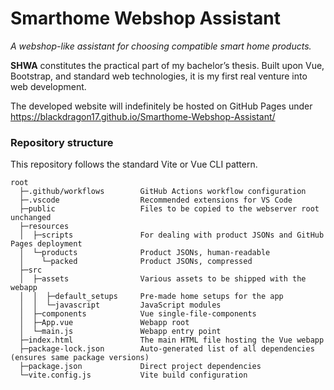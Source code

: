 # Smarthome Webshop Assistant

*A webshop-like assistant for choosing compatible smart home products.*

**SHWA** constitutes the practical part of my bachelor’s thesis. Built upon Vue, Bootstrap, and standard web technologies, it is my first real venture into web development.

The developed website will indefinitely be hosted on GitHub Pages under https://blackdragon17.github.io/Smarthome-Webshop-Assistant/

### Repository structure

This repository follows the standard Vite or Vue CLI pattern.

```
root
  ├─.github/workflows        GitHub Actions workflow configuration
  ├─.vscode                  Recommended extensions for VS Code
  ├─public                   Files to be copied to the webserver root unchanged
  ├─resources
  │  ├─scripts               For dealing with product JSONs and GitHub Pages deployment
  │  └─products              Product JSONs, human-readable
  │    └─packed              Product JSONs, compressed
  ├─src
  │  ├─assets                Various assets to be shipped with the webapp
  │  │  ├─default_setups     Pre-made home setups for the app
  │  │  └─javascript         JavaScript modules
  │  ├─components            Vue single-file-components
  │  ├─App.vue               Webapp root
  │  └─main.js               Webapp entry point
  ├─index.html               The main HTML file hosting the Vue webapp
  ├─package-lock.json        Auto-generated list of all dependencies (ensures same package versions)
  ├─package.json             Direct project dependencies
  └─vite.config.js           Vite build configuration
```
